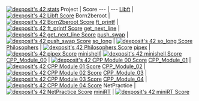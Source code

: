 
[![dexposit's 42 stats](https://badge42.vercel.app/api/v2/cl2hrwxk3011709jppzcysckf/stats?cursusId=21&coalitionId=66)](https://github.com/JaeSeoKim/badge42)
Project | Score
--- | ---
[Libft](https://github.com/Daniexp/libft) | [![dexposit's 42 Libft Score](https://badge42.vercel.app/api/v2/cl2hrwxk3011709jppzcysckf/project/2467110)](https://github.com/JaeSeoKim/badge42)
Born2beroot | [![dexposit's 42 Born2beroot Score](https://badge42.vercel.app/api/v2/cl2hrwxk3011709jppzcysckf/project/2499861)](https://github.com/JaeSeoKim/badge42)
[ft_printf](https://github.com/Daniexp/printf) | [![dexposit's 42 ft_printf Score](https://badge42.vercel.app/api/v2/cl2hrwxk3011709jppzcysckf/project/2502858)](https://github.com/JaeSeoKim/badge42)
[get_next_line](https://github.com/Daniexp/Get-Next-Line) | [![dexposit's 42 get_next_line Score](https://badge42.vercel.app/api/v2/cl2hrwxk3011709jppzcysckf/project/2516793)](https://github.com/JaeSeoKim/badge42)
[push_swap](https://github.com/Daniexp/Push_Swap) | [![dexposit's 42 push_swap Score](https://badge42.vercel.app/api/v2/cl2hrwxk3011709jppzcysckf/project/2527793)](https://github.com/JaeSeoKim/badge42)
[so_long](https://github.com/Daniexp/So_long) | [![dexposit's 42 so_long Score](https://badge42.vercel.app/api/v2/cl2hrwxk3011709jppzcysckf/project/2549367)](https://github.com/JaeSeoKim/badge42)
[Philosophers](https://github.com/Daniexp/Philosophers) | [![dexposit's 42 Philosophers Score](https://badge42.vercel.app/api/v2/cl2hrwxk3011709jppzcysckf/project/2581426)](https://github.com/JaeSeoKim/badge42)
[pipex](https://github.com/Daniexp/pipex) | [![dexposit's 42 pipex Score](https://badge42.vercel.app/api/v2/cl2hrwxk3011709jppzcysckf/project/2565211)](https://github.com/JaeSeoKim/badge42)
[minishell](https://github.com/Daniexp/minishell)| [![dexposit's 42 minishell Score](https://badge42.vercel.app/api/v2/cl2hrwxk3011709jppzcysckf/project/2615753)](https://github.com/JaeSeoKim/badge42)
[CPP_Module_00](https://github.com/Daniexp/CPP/tree/main/module_00) | [![dexposit's 42 CPP Module 00 Score](https://badge42.vercel.app/api/v2/cl2hrwxk3011709jppzcysckf/project/2935842)](https://github.com/JaeSeoKim/badge42)
[CPP_Module_01](https://github.com/Daniexp/CPP/tree/main/module_01) | [![dexposit's 42 CPP Module 01 Score](https://badge42.vercel.app/api/v2/cl2hrwxk3011709jppzcysckf/project/2948410)](https://github.com/JaeSeoKim/badge42)
[CPP_Module_02](https://github.com/Daniexp/CPP/tree/main/module_02) | [![dexposit's 42 CPP Module 02 Score](https://badge42.vercel.app/api/v2/cl2hrwxk3011709jppzcysckf/project/2993699)](https://github.com/JaeSeoKim/badge42)
[CPP_Module_03](https://github.com/Daniexp/CPP/tree/main/module_03) | [![dexposit's 42 CPP Module 03 Score](https://badge42.vercel.app/api/v2/cl2hrwxk3011709jppzcysckf/project/2995813)](https://github.com/JaeSeoKim/badge42)
[CPP_Module_04](https://github.com/Daniexp/CPP/tree/main/module_04) | [![dexposit's 42 CPP Module 04 Score](https://badge42.vercel.app/api/v2/cl2hrwxk3011709jppzcysckf/project/3061734)](https://github.com/JaeSeoKim/badge42)
NetPractice | [![dexposit's 42 NetPractice Score](https://badge42.vercel.app/api/v2/cl2hrwxk3011709jppzcysckf/project/3065613)](https://github.com/JaeSeoKim/badge42)
[miniRT](https://github.com/Daniexp/miniRT) | [![dexposit's 42 miniRT Score](https://badge42.vercel.app/api/v2/cl2hrwxk3011709jppzcysckf/project/3110703)](https://github.com/JaeSeoKim/badge42)
